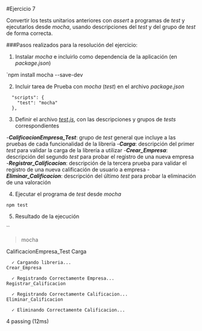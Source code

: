 #Ejercicio 7

Convertir los tests unitarios anteriores con _assert_ a programas de _test_ y ejecutarlos desde _mocha_, usando descripciones del _test_ y del grupo de _test_ de forma correcta.

###Pasos realizados para la resolución del ejercicio:

1. Instalar _mocha_ e incluirlo como dependencia de la aplicación (en _package.json_)

`npm install mocha --save-dev

2. Incluir tarea de Prueba con _mocha_ (_test_) en el archivo _package.json_

```
  "scripts": {
    "test": "mocha"
  },
```

3. Definir el archivo [_test.js_](https://github.com/jfrancisco4490/calificacionEmpresa/blob/master/test/test.js), con las descripciones y grupos de _tests_ correspondientes

  -**_CalificacionEmpresa_Test_**: grupo de _test_ general que incluye a las pruebas de cada funcionalidad de la librería
  -**_Carga_**: descripción del primer _test_ para validar la carga de la librería a utilizar
  -**_Crear_Empresa_**: descripción del segundo _test_ para probar el registro de una nueva empresa
  -**_Registrar_Calificacion_**: descripción de la tercera prueba para validar el registro de una nueva calificación de usuario a empresa
  -**_Eliminar_Calificacion_**: descripción del último _test_ para probar la eliminación de una valoración

4. Ejecutar el programa de _test_ desde _mocha_

`npm test`

5. Resultado de la ejecución

``
> mocha

  CalificacionEmpresa_Test
    Carga

      ✓ Cargando libreria...
    Crear_Empresa

      ✓ Registrando Correctamente Empresa...
    Registrar_Calificacion

      ✓ Registrando Correctamente Calificacion...
    Eliminar_Calificacion

      ✓ Eliminando Correctamente Calificacion...

  4 passing (12ms)
```